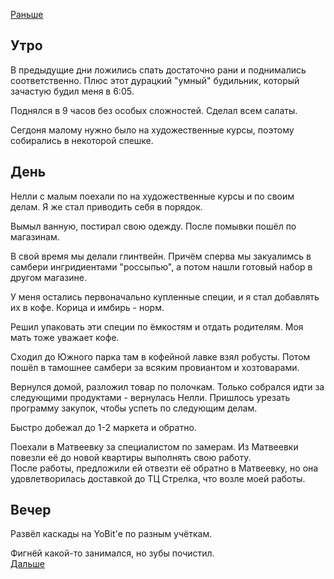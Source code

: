 [Раньше](2021.01.15.md)  
## Утро
В предыдущие дни ложились спать достаточно рани и поднимались соответственно. Плюс этот дурацкий "умный" будильник, который зачастую будил меня в 6:05.

Поднялся в 9 часов без особых сложностей. Сделал всем салаты.

Сегдоня малому нужно было на художественные курсы, поэтому собирались в некоторой спешке.
## День
Нелли с малым поехали по на художественные курсы и по своим делам. Я же стал приводить себя в порядок.

Вымыл ванную, постирал свою одежду. После помывки пошёл по магазинам. 

В свой время мы делали глинтвейн. Причём сперва мы закуалимсь в самбери ингридиентами "россыпью", а потом нашли готовый набор в другом магазине.

У меня остались первоначально купленные специи, и я стал добавлять их в кофе. Корица и имбирь - норм.

Решил упаковать эти специи по ёмкостям и отдать родителям. Моя мать тоже уважает кофе.

Сходил до Южного парка там в кофейной лавке взял робусты. Потом пошёл в тамошнее самбери за всяким провиантом и хозтоварами.

Вернулся домой, разложил товар по полочкам. Только собрался идти за следующими продуктами - вернулась Нелли. Пришлось урезать программу закупок, чтобы успеть по следующим делам.

Быстро добежал до 1-2 маркета и обратно.

Поехали в Матвеевку за специалистом по замерам. Из Матвеевки повезли её до новой квартиры выполнять свою работу.  
После работы, предложили ей отвезти её обратно в Матвеевку, но она удовлетворилась доставкой до ТЦ Стрелка, что возле моей работы.
## Вечер
Развёл каскады на YoBit'е по разным учёткам. 

Фигнёй какой-то занимался, но зубы почистил.  
[Дальше](2021.01.17.md)
